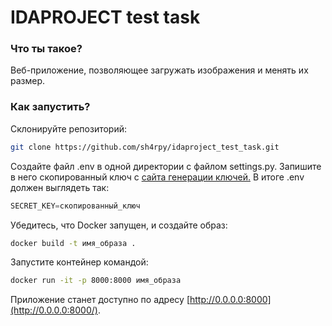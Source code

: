 # IDAPROJECT test task

### Что ты такое?

Веб-приложение, позволяющее загружать изображения и менять их размер.

### Как запустить?

Склонируйте репозиторий:

```bash
git clone https://github.com/sh4rpy/idaproject_test_task.git
```

Создайте файл .env в одной директории с файлом settings.py. Запишите в него скопированный ключ с [сайта генерации ключей.](https://djecrety.ir/) В итоге .env должен выглядеть так:

```python
SECRET_KEY=скопированный_ключ
```

Убедитесь, что Docker запущен, и  создайте образ:

```bash
docker build -t имя_образа .
```

Запустите контейнер командой:

```bash
docker run -it -p 8000:8000 имя_образа
```

Приложение станет доступно по адресу [http://0.0.0.0:8000](http://0.0.0.0:8000/).